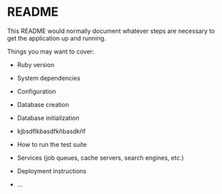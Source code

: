 # README

This README would normally document whatever steps are necessary to get the
application up and running.

Things you may want to cover:

* Ruby version

* System dependencies

* Configuration

* Database creation

* Database initialization
* kjbsdflkbasdfkñbasdkñf

* How to run the test suite

* Services (job queues, cache servers, search engines, etc.)

* Deployment instructions

* ...
